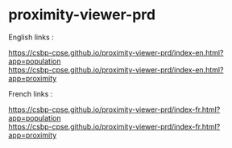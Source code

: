 # proximity-viewer-prd

English links : 

   https://csbp-cpse.github.io/proximity-viewer-prd/index-en.html?app=population<br>
   https://csbp-cpse.github.io/proximity-viewer-prd/index-en.html?app=proximity

French links : 

   https://csbp-cpse.github.io/proximity-viewer-prd/index-fr.html?app=population<br>
   https://csbp-cpse.github.io/proximity-viewer-prd/index-fr.html?app=proximity
